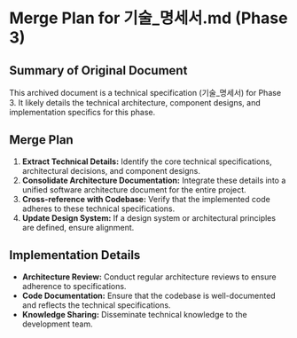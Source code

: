 # Merge Plan for 기술_명세서.md (Phase 3)

## Summary of Original Document
This archived document is a technical specification (기술_명세서) for Phase 3. It likely details the technical architecture, component designs, and implementation specifics for this phase.

## Merge Plan
1.  **Extract Technical Details:** Identify the core technical specifications, architectural decisions, and component designs.
2.  **Consolidate Architecture Documentation:** Integrate these details into a unified software architecture document for the entire project.
3.  **Cross-reference with Codebase:** Verify that the implemented code adheres to these technical specifications.
4.  **Update Design System:** If a design system or architectural principles are defined, ensure alignment.

## Implementation Details
-   **Architecture Review:** Conduct regular architecture reviews to ensure adherence to specifications.
-   **Code Documentation:** Ensure that the codebase is well-documented and reflects the technical specifications.
-   **Knowledge Sharing:** Disseminate technical knowledge to the development team.
